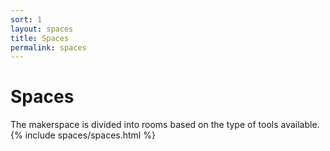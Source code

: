 ```yaml
---
sort: 1
layout: spaces
title: Spaces
permalink: spaces
---
```

# Spaces
The makerspace is divided into rooms based on the type of tools available.
{% include spaces/spaces.html %}